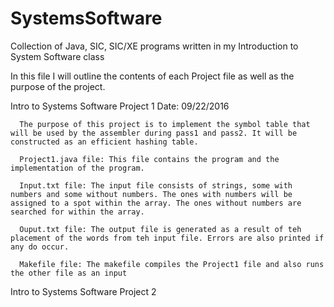 # SystemsSoftware
Collection of Java, SIC, SIC/XE programs written in my Introduction to System Software class

In this file I will outline the contents of each Project file as well as the purpose of the project.

Intro to Systems Software Project 1
      Date: 09/22/2016
      
      The purpose of this project is to implement the symbol table that will be used by the assembler during pass1 and pass2. It will be constructed as an efficient hashing table.
      
      Project1.java file: This file contains the program and the implementation of the program.
      
      Input.txt file: The input file consists of strings, some with numbers and some without numbers. The ones with numbers will be assigned to a spot within the array. The ones without numbers are searched for within the array.
      
      Ouput.txt file: The output file is generated as a result of teh placement of the words from teh input file. Errors are also printed if any do occur.
      
      Makefile file: The makefile compiles the Project1 file and also runs the other file as an input
      
      
Intro to Systems Software Project 2
